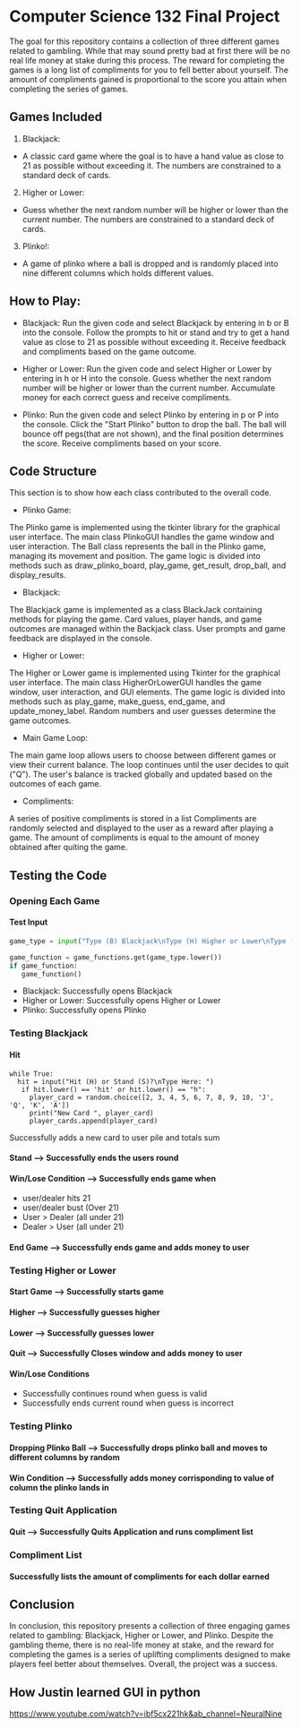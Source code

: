 # Computer Science 132 Final Project
The goal for this repository contains a collection of three different games related to gambling. While that may sound pretty bad at first there will be no real life money at stake during this process. The reward for completing the games is a long list of compliments for you to fell better about yourself. The amount of compliments gained is proportional to the score you attain when completing the series of games.
## Games Included
1. Blackjack:
  * A classic card game where the goal is to have a hand value as close to 21 as possible without exceeding it. The numbers are constrained to a standard deck of cards.
2. Higher or Lower:
  * Guess whether the next random number will be higher or lower than the current number. The numbers are constrained to a standard deck of cards.
3. Plinko!:
  * A game of plinko where a ball is dropped and is randomly placed into nine different columns which holds different values.

## How to Play:
* Blackjack:
Run the given code and select Blackjack by entering in b or B into the console.
Follow the prompts to hit or stand and try to get a hand value as close to 21 as possible without exceeding it.
Receive feedback and compliments based on the game outcome.

* Higher or Lower:
Run the given code and select Higher or Lower by entering in h or H into the console.
Guess whether the next random number will be higher or lower than the current number.
Accumulate money for each correct guess and receive compliments.

* Plinko:
Run the given code and select Plinko by entering in p or P into the console.
Click the "Start Plinko" button to drop the ball.
The ball will bounce off pegs(that are not shown), and the final position determines the score.
Receive compliments based on your score.

## Code Structure
This section is to show how each class contributed to the overall code.

* Plinko Game:

The Plinko game is implemented using the tkinter library for the graphical user interface. 
The main class PlinkoGUI handles the game window and user interaction.
The Ball class represents the ball in the Plinko game, managing its movement and position.
The game logic is divided into methods such as draw_plinko_board, play_game, get_result, drop_ball, and display_results.

* Blackjack:

The Blackjack game is implemented as a class BlackJack containing methods for playing the game.
Card values, player hands, and game outcomes are managed within the Backjack class.
User prompts and game feedback are displayed in the console.

* Higher or Lower:

The Higher or Lower game is implemented using Tkinter for the graphical user interface.
The main class HigherOrLowerGUI handles the game window, user interaction, and GUI elements.
The game logic is divided into methods such as play_game, make_guess, end_game, and update_money_label.
Random numbers and user guesses determine the game outcomes.

* Main Game Loop:

The main game loop allows users to choose between different games or view their current balance.
The loop continues until the user decides to quit ("Q").
The user's balance is tracked globally and updated based on the outcomes of each game.

* Compliments:

A series of positive compliments is stored in a list
Compliments are randomly selected and displayed to the user as a reward after playing a game.
The amount of compliments is equal to the amount of money obtained after quiting the game.





## Testing the Code

### Opening Each Game
#### Test Input
```python 2
game_type = input("Type (B) Blackjack\nType (H) Higher or Lower\nType (P) Plinko\nType (M) View Balance\nType (Q) to quit\nType Here: ")

game_function = game_functions.get(game_type.lower())
if game_function:
   game_function()
```
* Blackjack: Successfully opens Blackjack
* Higher or Lower: Successfully opens Higher or Lower
* Plinko: Successfully opens Plinko

### Testing Blackjack

#### Hit
```
while True:
  hit = input("Hit (H) or Stand (S)?\nType Here: ")
   if hit.lower() == 'hit' or hit.lower() == "h":
     player_card = random.choice([2, 3, 4, 5, 6, 7, 8, 9, 10, 'J', 'Q', 'K', 'A'])
     print("New Card ", player_card)
     player_cards.append(player_card)
```
Successfully adds a new card to user pile and totals sum
#### Stand --> Successfully ends the users round
#### Win/Lose Condition --> Successfully ends game when
* user/dealer hits 21
* user/dealer bust (Over 21)
* User > Dealer (all under 21)
* Dealer > User (all under 21)
#### End Game --> Successfully ends game and adds money to user

### Testing Higher or Lower
#### Start Game --> Successfully starts game
#### Higher --> Successfully guesses higher
#### Lower --> Successfully guesses lower
#### Quit --> Successfully Closes window and adds money to user
#### Win/Lose Conditions
* Successfully continues round when guess is valid
* Successfully ends current round when guess is incorrect

### Testing Plinko
#### Dropping Plinko Ball --> Successfully drops plinko ball and moves to different columns by random
#### Win Condition --> Successfully adds money corrisponding to value of column the plinko lands in

### Testing Quit Application
#### Quit --> Successfully Quits Application and runs compliment list

### Compliment List
#### Successfully lists the amount of compliments for each dollar earned

## Conclusion
In conclusion, this repository presents a collection of three engaging games related to gambling: Blackjack, Higher or Lower, and Plinko. Despite the gambling theme, there is no real-life money at stake, and the reward for completing the games is a series of uplifting compliments designed to make players feel better about themselves. Overall, the project was a success. 
## How Justin learned GUI in python
https://www.youtube.com/watch?v=ibf5cx221hk&ab_channel=NeuralNine

